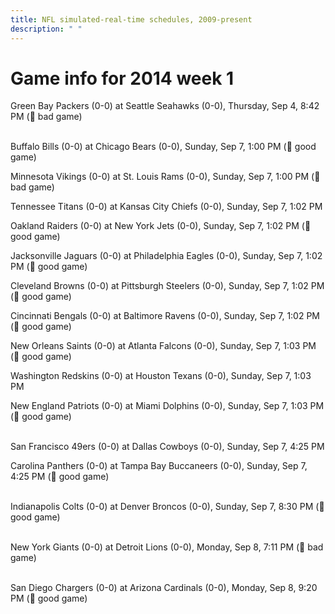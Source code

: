 ```yaml
---
title: NFL simulated-real-time schedules, 2009-present
description: " "
---
```


# Game info for 2014 week 1

Green Bay Packers (0-0) at Seattle Seahawks (0-0), Thursday, Sep 4, 8:42 PM (:red_circle: bad game)

<br/>Buffalo Bills (0-0) at Chicago Bears (0-0), Sunday, Sep 7, 1:00 PM (:football: good game)

Minnesota Vikings (0-0) at St. Louis Rams (0-0), Sunday, Sep 7, 1:00 PM (:red_circle: bad game)

Tennessee Titans (0-0) at Kansas City Chiefs (0-0), Sunday, Sep 7, 1:02 PM

Oakland Raiders (0-0) at New York Jets (0-0), Sunday, Sep 7, 1:02 PM (:football: good game)

Jacksonville Jaguars (0-0) at Philadelphia Eagles (0-0), Sunday, Sep 7, 1:02 PM (:football: good game)

Cleveland Browns (0-0) at Pittsburgh Steelers (0-0), Sunday, Sep 7, 1:02 PM (:football: good game)

Cincinnati Bengals (0-0) at Baltimore Ravens (0-0), Sunday, Sep 7, 1:02 PM (:football: good game)

New Orleans Saints (0-0) at Atlanta Falcons (0-0), Sunday, Sep 7, 1:03 PM (:football: good game)

Washington Redskins (0-0) at Houston Texans (0-0), Sunday, Sep 7, 1:03 PM

New England Patriots (0-0) at Miami Dolphins (0-0), Sunday, Sep 7, 1:03 PM (:football: good game)

<br/>San Francisco 49ers (0-0) at Dallas Cowboys (0-0), Sunday, Sep 7, 4:25 PM

Carolina Panthers (0-0) at Tampa Bay Buccaneers (0-0), Sunday, Sep 7, 4:25 PM (:football: good game)

<br/>Indianapolis Colts (0-0) at Denver Broncos (0-0), Sunday, Sep 7, 8:30 PM (:football: good game)

<br/>New York Giants (0-0) at Detroit Lions (0-0), Monday, Sep 8, 7:11 PM (:red_circle: bad game)

<br/>San Diego Chargers (0-0) at Arizona Cardinals (0-0), Monday, Sep 8, 9:20 PM (:football: good game)

